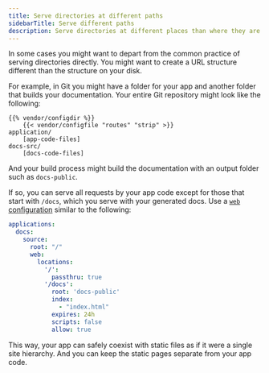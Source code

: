 ```yaml
---
title: Serve directories at different paths
sidebarTitle: Serve different paths
description: Serve directories at different places than where they are in your app.
---
```


In some cases you might want to depart from the common practice of serving directories directly.
You might want to create a URL structure different than the structure on your disk.

For example, in Git you might have a folder for your app and another folder that builds your documentation.
Your entire Git repository might look like the following:

```text {no-copy="true"}
{{% vendor/configdir %}}
    {{< vendor/configfile "routes" "strip" >}}
application/
    [app-code-files]
docs-src/
    [docs-code-files]
```

And your build process might build the documentation with an output folder such as `docs-public`.

If so, you can serve all requests by your app code except for those that start with `/docs`,
which you serve with your generated docs.
Use a [`web` configuration](/create-apps/app-reference/single-runtime-image.md#web) similar to the following:

```yaml {configFile="apps"}
applications:
  docs:
    source:
      root: "/"
      web:
        locations:
          '/':
            passthru: true
          '/docs':
            root: 'docs-public'
            index:
              - "index.html"
            expires: 24h
            scripts: false
            allow: true
```

This way, your app can safely coexist with static files as if it were a single site hierarchy.
And you can keep the static pages separate from your app code.
